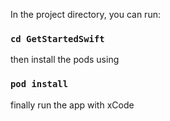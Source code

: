 In the project directory, you can run:

### `cd GetStartedSwift`

then install the pods using

### `pod install`

finally run the app with xCode
